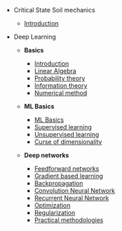<!-- docs/_sidebar.md -->

* Critical State Soil mechanics

  * [Introduction](critical-state-soil-mechanics/introduction.md)

* Deep Learning
  * **Basics**
    * [Introduction](deep-learning/basics/00-introduction.md)
    * [Linear Algebra](deep-learning/basics/01-linear-algebra.md)
    * [Probability theory](deep-learning/basics/02-probability-theory.md)
    * [Information theory](deep-learning/basics/03-information-theory.md)
    * [Numerical method](deep-learning/basics/04-numerical-methods.md)

  * **ML Basics**  
    * [ML Basics](deep-learning/ml-basics/00-machine-learning-basics.md)
    * [Supervised learning](deep-learning/ml-basics/01-supervised-learning.md)
    * [Unsupervised learning](deep-learning/ml-basics/02-unsupervised-learning.md)
    * [Curse of dimensionality](deep-learning/ml-basics/03-ml-design.md)

  * **Deep networks**  
    * [Feedforward networks](deep-learning/deep-networks/00-feedforward-networks.md)
    * [Gradient based learning](deep-learning/deep-networks/01-gradient-based-learning.md)
    * [Backpropagation](deep-learning/deep-networks/02-backpropagation.md)
    * [Convolution Neural Network](deep-learning/deep-networks/03-cnn.md)
    * [Recurrent Neural Network](deep-learning/deep-networks/04-rnn.md)
    * [Optimization](deep-learning/deep-networks/05-optimization.md)
    * [Regularization](deep-learning/deep-networks/06-regularization.md)
    * [Practical methodologies](deep-learning/deep-networks/07-practical/methodologies.md)
  